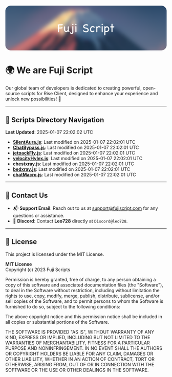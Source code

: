 ![Banner](.github/b.webp)

# 🌍 **We are Fuji Script**

Our global team of developers is dedicated to creating powerful, open-source scripts for Rise Client, designed to enhance your experience and unlock new possibilities! 🌟

---
<!-- SCRIPTS_NAVIGATION_START -->
## 📂 **Scripts Directory Navigation**

**Last Updated**: 2025-01-07 22:02:02 UTC

- **[SilentAura.js](scripts/SilentAura.js)**: Last modified on 2025-01-07 22:02:01 UTC
- **[ChatBypass.js](scripts/ChatBypass.js)**: Last modified on 2025-01-07 22:02:01 UTC
- **[jetpackFly.js](scripts/jetpackFly.js)**: Last modified on 2025-01-07 22:02:01 UTC
- **[velocityHylex.js](scripts/velocityHylex.js)**: Last modified on 2025-01-07 22:02:01 UTC
- **[chestxray.js](scripts/chestxray.js)**: Last modified on 2025-01-07 22:02:01 UTC
- **[bedxray.js](scripts/bedxray.js)**: Last modified on 2025-01-07 22:02:01 UTC
- **[chatMacro.js](scripts/chatMacro.js)**: Last modified on 2025-01-07 22:02:01 UTC

<!-- SCRIPTS_NAVIGATION_END -->

---

## 💬 **Contact Us**  
- 📬 **Support Email**: Reach out to us at [support@fujiscript.com](mailto:support@fujiscript.com) for any questions or assistance.  
- 💬 **Discord**: Contact **Leo728** directly at `Discord@leo728`.

---

## 📜 **License**

This project is licensed under the MIT License.  

**MIT License**  
Copyright (c) 2023 Fuji Scripts  

Permission is hereby granted, free of charge, to any person obtaining a copy of this software and associated documentation files (the "Software"), to deal in the Software without restriction, including without limitation the rights to use, copy, modify, merge, publish, distribute, sublicense, and/or sell copies of the Software, and to permit persons to whom the Software is furnished to do so, subject to the following conditions:  

The above copyright notice and this permission notice shall be included in all copies or substantial portions of the Software.  

THE SOFTWARE IS PROVIDED "AS IS", WITHOUT WARRANTY OF ANY KIND, EXPRESS OR IMPLIED, INCLUDING BUT NOT LIMITED TO THE WARRANTIES OF MERCHANTABILITY, FITNESS FOR A PARTICULAR PURPOSE AND NONINFRINGEMENT. IN NO EVENT SHALL THE AUTHORS OR COPYRIGHT HOLDERS BE LIABLE FOR ANY CLAIM, DAMAGES OR OTHER LIABILITY, WHETHER IN AN ACTION OF CONTRACT, TORT OR OTHERWISE, ARISING FROM, OUT OF OR IN CONNECTION WITH THE SOFTWARE OR THE USE OR OTHER DEALINGS IN THE SOFTWARE.  

